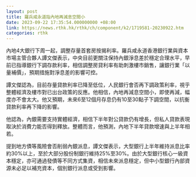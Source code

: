 ```yaml
---
layout: post
title: 羅兵咸永道指內地再減息空間小
date: 2023-09-22 17:35:54.000000000 +08:00
link: https://news.rthk.hk/rthk/ch/component/k2/1719581-20230922.htm
categories: rthk
---
```


內地4大銀行下周一起，調整存量首套房按揭利率。羅兵咸永道香港銀行業與資本市場主管合夥人譚文傑表示，中央目前更關注保持內銀淨息差於穩定合理水平，早前已指導銀行下調存款利率，相信調整房貸利率有助刺激樓市銷售，讓銀行業「以量補價」，預期措施對淨息差的影響可控。

譚文傑認為，目前存量貸款利率已降至低位，人民銀行會否再下調政策利率，視乎整體經濟及樓市對已出台政策的反應。他相信，內地再減息空間小，即使再減，幅度亦不會太大。他又預期，未來6至12個月存息仍有10至30點子下調空間，以抗衡貸款利率再下降的影響。

他認為，內銀需要支持實體經濟，相信下半年對公貸款仍有增長，但私人貸款表現取決於消費力能否得到釋放。整體而言，他預測，內地下半年貸款增速與上半年相若。

提到地方債等風險會否削弱內銀派息，譚文傑表示，大型銀行上半年維持派息比率約30%以上，至於大部分股份制銀行維持25%至30%。由於大型銀行核心一級資本穩定，亦可通過發債等不同方式集資，相信未來派息穩定，但中小型銀行內部資源未必足以補充資本，個別銀行派息或受到影響。
